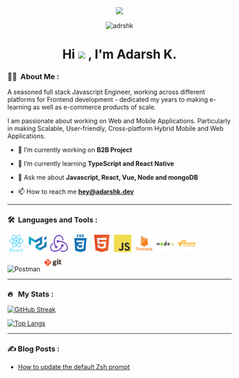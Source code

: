 
<p align="center"><img src="https://media.giphy.com/media/M9gbBd9nbDrOTu1Mqx/giphy.gif" width="100"/></p>
<p align="center"> <img src="https://komarev.com/ghpvc/?username=adrshk&label=Profile%20views&color=0e75b6&style=flat" alt="adrshk" /> </p>

<h1 align="center">Hi <img src="https://media.giphy.com/media/hvRJCLFzcasrR4ia7z/giphy.gif" width="40"> , I'm Adarsh K.</h1>

### :man_technologist: &nbsp;About Me :

A seasoned full stack Javascript Engineer, working across different platforms for Frontend development - dedicated my years to making e-learning as well as e-commerce products of scale.

I am passionate about working on Web and Mobile Applications. Particularly in making Scalable, User-friendly, Cross-platform Hybrid Mobile and Web Applications. 

- 🔭 I’m currently working on **B2B Project**

- 🌱 I’m currently learning **TypeScript and React Native**

<!-- - 🤝 I’m looking to collaborate on **Javacript Project** -->

<!-- - 👨‍💻 All of my projects are available at [https://adarsh.dev/work](https://adarsh.dev/work) -->

<!-- - 📝 I regularly write articles on [https://adarsh.dev/blogs](https://adarsh.dev/blogs) -->

<!-- - 📄 Know about my experiences [https://adarsh.dev/experience](https://adarsh.dev/experience) -->

<!-- - 🚀 Live packages are available at **https://openlibrary.dev** -->

- 💬 Ask me about **Javascript, React, Vue, Node and mongoDB**

- 📫 How to reach me **hey@adarshk.dev**

---

### 🛠 &nbsp;Languages and Tools :

<p>
<img src="https://github.com/devicons/devicon/blob/master/icons/react/react-original-wordmark.svg" title="React" alt="React" width="40" height="40"/>&nbsp;
<img src="https://github.com/devicons/devicon/blob/master/icons/materialui/materialui-original.svg" title="Material UI" alt="Material UI" width="40" height="40"/>&nbsp;
<img src="https://github.com/devicons/devicon/blob/master/icons/redux/redux-original.svg" title="Redux" alt="Redux " width="40" height="40"/>&nbsp;
<img src="https://github.com/devicons/devicon/blob/master/icons/css3/css3-plain-wordmark.svg"  title="CSS3" alt="CSS" width="40" height="40"/>&nbsp;
<img src="https://github.com/devicons/devicon/blob/master/icons/html5/html5-original.svg" title="HTML5" alt="HTML" width="40" height="40"/>&nbsp;
<img src="https://github.com/devicons/devicon/blob/master/icons/javascript/javascript-original.svg" title="JavaScript" alt="JavaScript" width="40" height="40"/>&nbsp;
<img src="https://github.com/devicons/devicon/blob/master/icons/firebase/firebase-plain-wordmark.svg" title="Firebase" alt="Firebase" width="40" height="40"/>&nbsp;
<img src="https://github.com/devicons/devicon/blob/master/icons/nodejs/nodejs-original-wordmark.svg" title="NodeJS" alt="NodeJS" width="40" height="40"/>&nbsp;
<img src="https://github.com/devicons/devicon/blob/master/icons/amazonwebservices/amazonwebservices-plain-wordmark.svg" title="AWS" alt="AWS" width="40" height="40"/>&nbsp;
<img src="https://www.vectorlogo.zone/logos/getpostman/getpostman-icon.svg" title="Postman"  alt="Postman" width="40" height="40"/>&nbsp;
<img src="https://github.com/devicons/devicon/blob/master/icons/git/git-original-wordmark.svg" title="Git" **alt="Git" width="40" height="40"/>&nbsp;
</p>

---

### 🔥 &nbsp; My Stats :
[![GitHub Streak](http://github-readme-streak-stats.herokuapp.com?user=adrshk)](https://git.io/streak-stats)

[![Top Langs](https://github-readme-stats.vercel.app/api/top-langs/?username=adrshk)](https://github.com/anuraghazra/github-readme-stats)

---

### ✍️ Blog Posts : 
- [How to update the default Zsh prompt](https://medium.com/p/2834c8dfec50)
<!-- BLOG-POST-LIST:END -->
